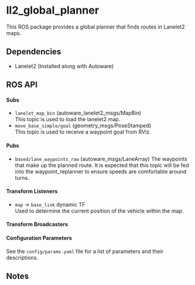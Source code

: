 # ll2_global_planner

This ROS package provides a global planner that finds routes in Lanelet2 maps.

## Dependencies

- Lanelet2 (Installed along with Autoware)

## ROS API

#### Subs

- `lanelet_map_bin` (autoware_lanelet2_msgs/MapBin)  
This topic is used to load the lanelet2 map.
- `move_base_simple/goal` (geometry_msgs/PoseStamped)  
This topic is used to receive a waypoint goal from RViz.

#### Pubs

- `based/lane_waypoints_raw` (autoware_msgs/LaneArray)
The waypoints that make up the planned route.
It is expected that this topic will be fed into the waypoint_replanner to ensure speeds are comfortable around turns.

#### Transform Listeners

- `map` -> `base_link` dynamic TF  
Used to determine the current position of the vehicle within the map.

#### Transform Broadcasters


#### Configuration Parameters

See the `config/params.yaml` file for a list of parameters and their descriptions.

## Notes

